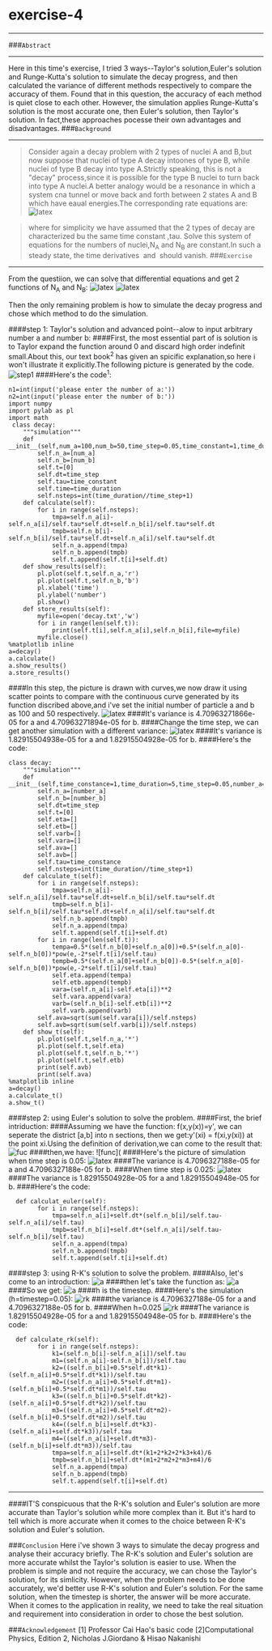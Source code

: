 # exercise-4
***
###`Abstract`
***
Here in this time's exercise, I tried 3 ways--Taylor's solution,Euler's solution and Runge-Kutta's solution to simulate the decay progress, and then calculated the variance of different methods respectively to compare the accuracy of them. Found that in this question, the accuracy of each method is quiet close to each other. However, the simulation applies Runge-Kutta's solution is the most accurate one, then Euler's solution, then Taylor's solution. In fact,these approaches pocesse their own advantages and disadvantages.
###`Background`
***
>Consider again a decay problem with 2 types of nuclei A and  B,but now suppose that nuclei of type A decay intoones of type B, while nuclei of type B decay into type A.Strictly speaking, this is not a "decay" process,since it is possible for the type B nuclei to turn back into type  A nuclei.A better analogy would be a resonance in which a system cna tunnel or move back and forth between 2 states A and B  which have eaual energies.The corresponding rate equations are:
                                    ![latex](https://github.com/LuxAsteria/test3/blob/master/屏幕快照%202016-09-28%20下午1.45.52.png)
                                    
>where for simplicity we have assumed that the 2 types of decay are characterized bu the same time constant ,tau. Solve this system of equations for the numbers of nuclei,N<sub>A</sub> and  N<sub>B</sub> are constant.In such a steady state, the time derivatives  <img src="http://latex.codecogs.com/gif.latex?\frac{dN_{A}}{dt}" alt="" title="" /> and <img src="http://latex.codecogs.com/gif.latex?\frac{dN_{B}}{dt}" alt="" title="" /> should vanish.
###`Exercise`
***
From the questiion, we can solve that differential equations and get 2 functions of N<sub>A</sub> and N<sub>B</sub>:
![latex](https://github.com/LuxAsteria/test3/blob/master/屏幕快照%202016-10-09%20下午10.12.04.png)
![latex](https://github.com/LuxAsteria/test3/blob/master/屏幕快照%202016-10-09%20下午10.12.52.png)

Then the only remaining problem is how to simulate the decay progress and chose which method to do the simulation.

####step 1: Taylor's solution and advanced point--alow to input arbitrary number a and number b:
####First, the most essential part of is solution is to Taylor expand the function around 0 and discard high order indefinit small.About this, our text book<sup>2</sup> has given an spicific explanation,so here i won't illustrate it explicitly.The following picture is generated by the code.
![step1](https://github.com/LuxAsteria/test3/blob/master/step2.png)
####Here's the code<sup>1</sup>:
```
n1=int(input('please enter the number of a:'))
n2=int(input('please enter the number of b:'))
import numpy
import pylab as pl
import math
 class decay:
    """simulation"""
    def __init__(self,num_a=100,num_b=50,time_step=0.05,time_constant=1,time_duration=5):
        self.n_a=[num_a]
        self.n_b=[num_b]
        self.t=[0]
        self.dt=time_step
        self.tau=time_constant
        self.time=time_duration
        self.nsteps=int(time_duration//time_step+1)
    def calculate(self):
        for i in range(self.nsteps):
            tmpa=self.n_a[i]-self.n_a[i]/self.tau*self.dt+self.n_b[i]/self.tau*self.dt
            tmpb=self.n_b[i]-self.n_b[i]/self.tau*self.dt+self.n_a[i]/self.tau*self.dt
            self.n_a.append(tmpa)
            self.n_b.append(tmpb)
            self.t.append(self.t[i]+self.dt)
    def show_results(self):
        pl.plot(self.t,self.n_a,'r')
        pl.plot(self.t,self.n_b,'b')
        pl.xlabel('time')
        pl.ylabel('number')
        pl.show()
    def store_results(self):
        myfile=open('decay.txt','w')
        for i in range(len(self.t)):
            print(self.t[i],self.n_a[i],self.n_b[i],file=myfile)
        myfile.close()
%matplotlib inline
a=decay()
a.calculate()
a.show_results()
a.store_results()
```
####In this step, the picture is drawn with curves,we now draw it using scatter points to compare with the continuous curve generated by its function discribed above,and i've set the initial number of particle a and b as 100 and 50 respectively.
![latex](https://github.com/LuxAsteria/test3/blob/master/taylor%200.05%20r.png)
####It's variance is 4.70963271866e-05 for a and 4.70963271894e-05 for b.
####Change the time step, we can get another simulation with a different variance:
![latex](https://github.com/LuxAsteria/test3/blob/master/taylor%200.025%20right.png)
####It's variance is 1.82915504938e-05 for a and 1.82915504928e-05 for b.
####Here's the code:
```
class decay:
    """simulation"""
    def __init__(self,time_constance=1,time_duration=5,time_step=0.05,number_a=50,number_b=100):
        self.n_a=[number_a]
        self.n_b=[number_b]
        self.dt=time_step
        self.t=[0]
        self.eta=[]
        self.etb=[]
        self.varb=[]
        self.vara=[]
        self.ava=[]
        self.avb=[]
        self.tau=time_constance
        self.nsteps=int(time_duration//time_step+1)
    def calculate_t(self):
        for i in range(self.nsteps):
            tmpa=self.n_a[i]-self.n_a[i]/self.tau*self.dt+self.n_b[i]/self.tau*self.dt
            tmpb=self.n_b[i]-self.n_b[i]/self.tau*self.dt+self.n_a[i]/self.tau*self.dt
            self.n_b.append(tmpb)
            self.n_a.append(tmpa)
            self.t.append(self.t[i]+self.dt)
        for i in range(len(self.t)):
            tempa=0.5*(self.n_b[0]+self.n_a[0])+0.5*(self.n_a[0]-self.n_b[0])*pow(e,-2*self.t[i]/self.tau)
            tempb=0.5*(self.n_a[0]+self.n_b[0])-0.5*(self.n_a[0]-self.n_b[0])*pow(e,-2*self.t[i]/self.tau)
            self.eta.append(tempa)
            self.etb.append(tempb)
            vara=(self.n_a[i]-self.eta[i])**2
            self.vara.append(vara)
            varb=(self.n_b[i]-self.etb[i])**2
            self.varb.append(varb)
        self.ava=sqrt(sum(self.vara[i])/self.nsteps)
        self.avb=sqrt(sum(self.varb[i])/self.nsteps)
    def show_t(self):
        pl.plot(self.t,self.n_a,'*')
        pl.plot(self.t,self.eta)
        pl.plot(self.t,self.n_b,'*')
        pl.plot(self.t,self.etb)
        print(self.avb)
        print(self.ava)
%matplotlib inline
a=decay()
a.calculate_t()
a.show_t()
```
####step 2: using Euler's solution to solve the problem.
####First, the brief intriduction:
####Assuming we have the function: f(x,y(x))=y', we can seperate the district [a,b] into n sections, then we get:y'(xi) = f(xi,y(xi)) at the point xi.Using the definition of derivation,we can come to the result that:
![fuc](https://github.com/LuxAsteria/test3/blob/master/屏幕快照%202016-10-09%20下午10.45.26.png)
####then,we have:
![func](
####Here's the picture of simulation when time step is 0.05:
![latex](https://github.com/LuxAsteria/test3/blob/master/euler%20right%200.05.png)
####The variance is 4.7096327188e-05 for a and 4.7096327188e-05 for b.
####When time step is 0.025:
![latex](https://github.com/LuxAsteria/test3/blob/master/eulor's%20solution%200.025%20.png)
####The variance is 1.82915504928e-05 for a and 1.82915504948e-05 for b.
####Here's the code:
```
  def calculat_euler(self):
        for i in range(self.nsteps):
            tmpa=self.n_a[i]+self.dt*(self.n_b[i]/self.tau-self.n_a[i]/self.tau)
            tmpb=self.n_b[i]+self.dt*(self.n_a[i]/self.tau-self.n_b[i]/self.tau)
            self.n_a.append(tmpa)
            self.n_b.append(tmpb)
            self.t.append(self.t[i]+self.dt)
```
####step 3: using R-K's solution to solve the problem.
####Also, let's come to an introduction:
![a](https://github.com/LuxAsteria/test3/blob/master/屏幕快照%202016-10-09%20下午10.55.24.png)
####then let's take the function as:
![a](https://github.com/LuxAsteria/test3/blob/master/屏幕快照%202016-10-09%20下午10.55.11.png)
####So we get:
![a](https://github.com/LuxAsteria/test3/blob/master/屏幕快照%202016-10-09%20下午10.55.14.png)
####h is the timestep.
####Here's the simulation (h=timestep=0.05):
![rk](https://github.com/LuxAsteria/test3/blob/master/rk%20right0.05.png)
####the variance is 4.7096327188e-05 for a and 4.7096327188e-05 for b.
####When h=0.025
![rk](https://github.com/LuxAsteria/test3/blob/master/rk%200.025%20.png)
####The variance is 1.82915504928e-05 for a and 1.82915504948e-05 for b.
####Here's the code:
```
  def calculate_rk(self):
        for i in range(self.nsteps):
            k1=(self.n_b[i]-self.n_a[i])/self.tau
            m1=(self.n_a[i]-self.n_b[i])/self.tau
            k2=((self.n_b[i]+0.5*self.dt*k1)-(self.n_a[i]+0.5*self.dt*k1))/self.tau
            m2=((self.n_a[i]+0.5*self.dt*m1)-(self.n_b[i]+0.5*self.dt*m1))/self.tau
            k3=((self.n_b[i]+0.5*self.dt*k2)-(self.n_a[i]+0.5*self.dt*k2))/self.tau
            m3=((self.n_a[i]+0.5*self.dt*m2)-(self.n_b[i]+0.5*self.dt*m2))/self.tau
            k4=((self.n_b[i]+self.dt*k3)-(self.n_a[i]+self.dt*k3))/self.tau
            m4=((self.n_a[i]+self.dt*m3)-(self.n_b[i]+self.dt*m3))/self.tau
            tmpa=self.n_a[i]+self.dt*(k1+2*k2+2*k3+k4)/6
            tmpb=self.n_b[i]+self.dt*(m1+2*m2+2*m3+m4)/6
            self.n_a.append(tmpa)
            self.n_b.append(tmpb)
            self.t.append(self.t[i]+self.dt)
```
***
####IT'S conspicuous that the R-K's solution and Euler's solution are more accurate than Taylor's solution while more complex than it. But it's hard to tell which is more accurate when it comes to the choice between R-K's solution and Euler's solution.

###`Conclusion`
Here i've shown 3 ways to simulate the decay progress and analyse their accuracy briefly. The R-K's solution and Euler's solution are more accurate whilst the Taylor's solution is easier to use.
When the problem is simple and not require the accuracy, we can chose the Taylor's solution, for its simlicity. However, when the problem needs to be done accurately, we'd better use R-K's solution and Euler's solution.
For the same solution, when the timestep is shorter, the answer will be more accurate.
When it comes to the application in reality, we need to take the real situation and requirement into consideration in order to chose the best solution.

###`Acknowledgement`
[1] Professor Cai Hao's basic code
[2]Computational Physics, Edition 2, Nicholas J.Giordano & Hisao Nakanishi

